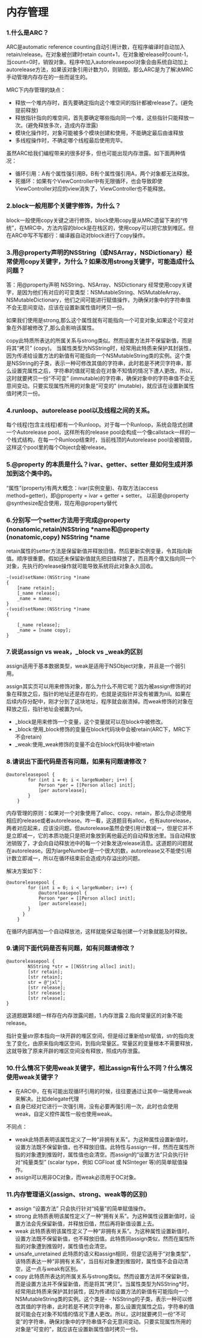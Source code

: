 # 内存管理

### 1.什么是ARC？

ARC是automatic reference counting自动引用计数，在程序编译时自动加入retain/release。在对象被创建时retain count+1，在对象被release时count-1，当count=0时，销毁对象。程序中加入autoreleasepool对象会由系统自动加上autorelease方法，如果该对象引用计数为0，则销毁。那么ARC是为了解决MRC手动管理内存存在的一些而诞生的。

MRC下内存管理的缺点：

- 释放一个堆内存时，首先要确定指向这个堆空间的指针都被release了。(避免提前释放)
- 释放指针指向的堆空间，首先要确定哪些指向同一个堆，这些指针只能释放一次。(避免释放多次，造成内存泄露)
- 模块化操作时，对象可能被多个模块创建和使用，不能确定最后由谁释放
- 多线程操作时，不确定哪个线程最后使用完毕。

虽然ARC给我们编程带来的很多好多，但也可能出现内存泄露。如下面两种情况：

- 循环引用：A有个属性强引用B，B有个属性强引用A，两个对象都无法释放。
- 死循环：如果有个ViewController中有无限循环，也会导致即使ViewController对应的view消失了，ViewController也不能释放。

### 2.block一般用那个关键字修饰，为什么？

block一般使用copy关键之进行修饰，block使用copy是从MRC遗留下来的“传统”，在MRC中，方法内容的block是在栈区的，使用copy可以把它放到堆区。但在ARC中写不写都行：编译器自动对block进行了copy操作。

### 3.用@property声明的NSString（或NSArray，NSDictionary）经常使用copy关键字，为什么？如果改用strong关键字，可能造成什么问题？

答：用@property声明 NSString、NSArray、NSDictionary 经常使用copy关键字，是因为他们有对应的可变类型：NSMutableString、NSMutableArray、NSMutableDictionary，他们之间可能进行赋值操作，为确保对象中的字符串值不会无意间变动，应该在设置新属性值时拷贝一份。

如果我们使用是strong,那么这个属性就有可能指向一个可变对象,如果这个可变对象在外部被修改了,那么会影响该属性。

copy此特质所表达的所属关系与strong类似。然而设置方法并不保留新值，而是将其“拷贝” (copy)。 当属性类型为NSString时，经常用此特质来保护其封装性，因为传递给设置方法的新值有可能指向一个NSMutableString类的实例。这个类是NSString的子类，表示一种可修改其值的字符串，此时若是不拷贝字符串，那么设置完属性之后，字符串的值就可能会在对象不知情的情况下遭人更改。所以，这时就要拷贝一份“不可变” (immutable)的字符串，确保对象中的字符串值不会无意间变动。只要实现属性所用的对象是“可变的” (mutable)，就应该在设置新属性值时拷贝一份。

### 4.runloop、autorelease pool以及线程之间的关系。

每个线程(包含主线程)都有一个Runloop。对于每一个Runloop，系统会隐式创建一个Autorelease pool，这样所有的release pool会构成一个像callstack一样的一个栈式结构，在每一个Runloop结束时，当前栈顶的Autorelease pool会被销毁，这样这个pool里的每个Object会被release。

### 5.@property 的本质是什么？ivar、getter、setter 是如何生成并添加到这个类中的。

“属性”(property)有两大概念：ivar(实例变量)、存取方法(access method=getter)，即@property = ivar + getter + setter。
以前是@property @synthesize配合使用，现在用@property替代

### 6.分别写一个setter方法用于完成@property (nonatomic,retain)NSString *name和@property (nonatomic,copy) NSString *name

retain属性的setter方法是保留新值并释放旧值，然后更新实例变量，令其指向新值。顺序很重要。假如还未保留新值就先把旧值释放了，而且两个值又指向同一个对象，先执行的release操作就可能导致系统将此对象永久回收。
```objc
-(void)setName:(NSString *)name
{
    [name retain];
    [_name release];
    _name = name;
}
-(void)setName:(NSString *)name
{
     
    [_name release];
    _name = [name copy];
}
```
### 7.说说assign vs weak，_block vs _weak的区别

assign适用于基本数据类型，weak是适用于NSObject对象，并且是一个弱引用。

assign其实页可以用来修饰对象，那么为什么不用它呢？因为被assign修饰的对象在释放之后，指针的地址还是存在的，也就是说指针并没有被置为nil。如果在后续内存分配中，刚才分到了这块地址，程序就会崩溃掉。而weak修饰的对象在释放之后，指针地址会被置为nil。

- _block是用来修饰一个变量，这个变量就可以在block中被修改。
- _block:使用_block修饰的变量在block代码块中会被retain(ARC下，MRC下不会retain)
- _weak:使用_weak修饰的变量不会在block代码块中被retain

### 8.请说出下面代码是否有问题，如果有问题请修改？
```objc
@autoreleasepool {
        for (int i = 0; i < largeNumber; i++) {
            Person *per = [[Person alloc] init];
            [per autorelease];
        }
    }
```
内存管理的原则：如果对一个对象使用了alloc、copy、retain，那么你必须使用相应的release或者autorelease。咋一看，这道题目有alloc，也有autorelease，两者对应起来，应该没问题。但autorelease虽然会使引用计数减一，但是它并不是立即减一，它的本质功能只是把对象放到离他最近的自动释放池里。当自动释放池销毁了，才会向自动释放池中的每一个对象发送release消息。这道题的问题就在autorelease。因为largeNumber是一个很大的数，autorelease又不能使引用计数立即减一，所以在循环结束前会造成内存溢出的问题。

解决方案如下：
```objc
@autoreleasepool {
        for (int i = 0; i < largeNumber; i++) { 
            @autoreleasepool {
            Person *per = [[Person alloc] init];
            [per autorelease];
        }
      }
    }
```
在循环内部再加一个自动释放池，这样就能保证每创建一个对象就能及时释放。

### 9.请问下面代码是否有问题，如有问题请修改？
```objc
@autoreleasepool {
        NSString *str = [[NSString alloc] init];
        [str retain];
        [str retain];
        str = @"jxl";
        [str release];
        [str release];
        [str release];
}
```
这道题跟第8题一样存在内存泄露问题，1.内存泄露 2.指向常量区的对象不能release。

指针变量str原本指向一块开辟的堆区空间，但是经过重新给str赋值，str的指向发生了变化，由原来指向堆区空间，到指向常量区。常量区的变量根本不需要释放，这就导致了原来开辟的堆区空间没有释放，照成内存泄露。

### 10.什么情况下使用weak关键字，相比assign有什么不同？什么情况使用weak关键字？
- 在ARC中，在有可能出现循环引用的时候，往往要通过让其中一端使用weak来解决。比如delegate代理
- 自身已经对它进行一次强引用，没有必要再强引用一次，此时也会使用weak，自定义控件属性一般也使用weak。

不同点：
- weak此特质表明该属性定义了一种“非拥有关系”。为这种属性设置新值时，设置方法既不保留新值，也不释放旧值。此特性与assign一样，然而在属性所指的对象遭到推毁时，属性值也会清空。而assign的“设置方法”只会执行针对“纯量类型” (scalar type，例如 CGFloat 或 NSlnteger 等)的简单赋值操作。
- assign可以用非OC对象，而weak必须用于OC对象。

### 11.内存管理语义(assign、strong、weak等的区别)
- assign “设置方法” 只会执行针对“纯量”的简单赋值操作。
- strong  此特质表明该属性定义了一种“拥有关系”。为这种属性设置新值时，设置方法会先保留新值，并释放旧值，然后再将新值设置上去。
- weak 此特质表明该属性定义了一种“非拥有关系”。为这种属性设置新值时，设置方法既不保留新值，也不释放旧值。此特质同assign类似，然而在属性所指的对象遭到推毁时，属性值也会清空。
- unsafe_unretained  此特质的语义和assign相同，但是它适用于“对象类型”，该特质表达一种“非拥有关系”，当目标对象遭到推毁时，属性值不会自动清空，这一点与weak有区别。
- copy 此特质所表达的所属关系与strong类似。然而设置方法并不保留新值，而是设置方法并不保留新值，而是将其“拷贝”。当属性类型为NSString*时，经常用此特质来保护其封装性，因为传递给设置方法的新值有可能指向一个NSMutableString类的实例。这个类是- - NSString的子类，表示一种可以修改其值的字符串，此时若是不拷贝字符串，那么设置完属性之后，字符串的值就可能会在对象不知情的情况下遭人更改。所以，这时就要拷贝一份“不可变”的字符串，确保对象中的字符串值不会无意间变动。只要实现属性所用的对象是“可变的”，就应该在设置新属性值时拷贝一份。

